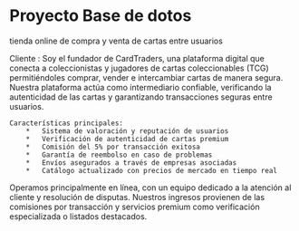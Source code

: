 # Proyecto Base de dotos


tienda online de compra y venta de cartas entre usuarios

Cliente : 
    Soy el fundador de CardTraders, una plataforma digital que conecta a coleccionistas y jugadores de cartas coleccionables (TCG) permitiéndoles comprar, vender e intercambiar cartas de manera segura. Nuestra plataforma actúa como intermediario confiable, verificando la autenticidad de las cartas y garantizando transacciones seguras entre usuarios.
    
    Características principales:
        *	Sistema de valoración y reputación de usuarios
        *	Verificación de autenticidad de cartas premium
        *	Comisión del 5% por transacción exitosa
        *	Garantía de reembolso en caso de problemas
        *	Envíos asegurados a través de empresas asociadas
        *	Catálogo actualizado con precios de mercado en tiempo real
        
Operamos principalmente en línea, con un equipo dedicado a la atención al cliente y resolución de disputas. Nuestros ingresos provienen de las comisiones por transacción y servicios premium como verificación especializada o listados destacados.
